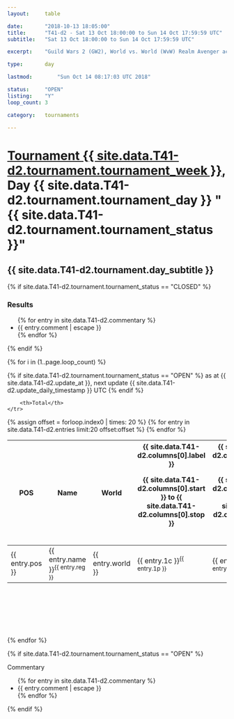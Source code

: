 ```yaml
---
layout: 	table

date: 		"2018-10-13 18:05:00"
title: 		"T41-d2 - Sat 13 Oct 18:00:00 to Sun 14 Oct 17:59:59 UTC"
subtitle: 	"Sat 13 Oct 18:00:00 to Sun 14 Oct 17:59:59 UTC"

excerpt:    "Guild Wars 2 (GW2), World vs. World (WvW) Realm Avenger achivement Tournament. \"Every Kill Counts\""

type:       day

lastmod: 		"Sun Oct 14 08:17:03 UTC 2018"

status:     "OPEN"
listing:    "Y"
loop_count: 3

category: 	tournaments

---
```

<div class="table_header">
    <h1><a href="{{ site.data.T41-d2.tournament.week_url }}">Tournament {{ site.data.T41-d2.tournament.tournament_week }}</a>, Day {{ site.data.T41-d2.tournament.tournament_day }} "{{ site.data.T41-d2.tournament.tournament_status }}"</h1>
    <h2>{{ site.data.T41-d2.tournament.day_subtitle }}</h2> 
</div>

{% if site.data.T41-d2.tournament.tournament_status == "CLOSED" %} 
<div class="commentary">
  <h3>Results</h3>
  <ul>
    {% for entry in site.data.T41-d2.commentary %}
    <li class="commentary_list">{{ entry.comment | escape }}</li>
    {% endfor %}
  </ul>
</div>
{% endif %}


{% for i in (1..page.loop_count) %}

{% if site.data.T41-d2.tournament.tournament_status == "OPEN" %} 
<span class="table_nextupdate">as at {{ site.data.T41-d2.update_at }}, next update {{ site.data.T41-d2.update_daily_timestamp }} UTC</span> 
{% endif %}

<table class="day_table">
  <colgroup>
    <col style="width:18px">
    <col style="width:55px">
    <col style="width:55px">
    <col style="width:12px">
    <col style="width:12px">
    <col style="width:12px">
    <col style="width:12px">
    <col style="width:12px">
    <col style="width:12px">
    <col style="width:12px">
    <col style="width:12px">
    <col style="width:12px">
    <col style="width:12px">
    <col style="width:12px">
    <col style="width:12px">
    <col style="width:12px">
    <col style="width:12px">
    <col style="width:12px">
    <col style="width:12px">
    <col style="width:12px">
    <col style="width:12px">
    <col style="width:12px">
    <col style="width:12px">
    <col style="width:12px">
    <col style="width:12px">
    <col style="width:12px">
    <col style="width:12px">
    <col style="width:18px">
  </colgroup>  
  <thead>
    <tr>
        <th>POS</th>
        <th class="AlignLeft">Name</th>
        <th class="AlignLeft">World</th>

<th><div class="label">{{ site.data.T41-d2.columns[0].label }}<p class="onhover">{{ site.data.T41-d2.columns[0].start }} to {{ site.data.T41-d2.columns[0].stop }}</p></div>​</th>
<th><div class="label">{{ site.data.T41-d2.columns[1].label }}<p class="onhover">{{ site.data.T41-d2.columns[1].start }} to {{ site.data.T41-d2.columns[1].stop }}</p></div>​</th>
<th><div class="label">{{ site.data.T41-d2.columns[2].label }}<p class="onhover">{{ site.data.T41-d2.columns[2].start }} to {{ site.data.T41-d2.columns[2].stop }}</p></div>​</th>
<th><div class="label">{{ site.data.T41-d2.columns[3].label }}<p class="onhover">{{ site.data.T41-d2.columns[3].start }} to {{ site.data.T41-d2.columns[3].stop }}</p></div>​</th>
<th><div class="label">{{ site.data.T41-d2.columns[4].label }}<p class="onhover">{{ site.data.T41-d2.columns[4].start }} to {{ site.data.T41-d2.columns[4].stop }}</p></div>​</th>
<th><div class="label">{{ site.data.T41-d2.columns[5].label }}<p class="onhover">{{ site.data.T41-d2.columns[5].start }} to {{ site.data.T41-d2.columns[5].stop }}</p></div>​</th>
<th><div class="label">{{ site.data.T41-d2.columns[6].label }}<p class="onhover">{{ site.data.T41-d2.columns[6].start }} to {{ site.data.T41-d2.columns[6].stop }}</p></div>​</th>
<th><div class="label">{{ site.data.T41-d2.columns[7].label }}<p class="onhover">{{ site.data.T41-d2.columns[7].start }} to {{ site.data.T41-d2.columns[7].stop }}</p></div>​</th>
<th><div class="label">{{ site.data.T41-d2.columns[8].label }}<p class="onhover">{{ site.data.T41-d2.columns[8].start }} to {{ site.data.T41-d2.columns[8].stop }}</p></div>​</th>
<th><div class="label">{{ site.data.T41-d2.columns[9].label }}<p class="onhover">{{ site.data.T41-d2.columns[9].start }} to {{ site.data.T41-d2.columns[9].stop }}</p></div>​</th>
<th><div class="label">{{ site.data.T41-d2.columns[10].label }}<p class="onhover">{{ site.data.T41-d2.columns[10].start }} to {{ site.data.T41-d2.columns[10].stop }}</p></div>​</th>

<th><div class="label">{{ site.data.T41-d2.columns[11].label }}<p class="onhover">{{ site.data.T41-d2.columns[11].start }} to {{ site.data.T41-d2.columns[11].stop }}</p></div>​</th>
<th><div class="label">{{ site.data.T41-d2.columns[12].label }}<p class="onhover">{{ site.data.T41-d2.columns[12].start }} to {{ site.data.T41-d2.columns[12].stop }}</p></div>​</th>
<th><div class="label">{{ site.data.T41-d2.columns[13].label }}<p class="onhover">{{ site.data.T41-d2.columns[13].start }} to {{ site.data.T41-d2.columns[13].stop }}</p></div>​</th>
<th><div class="label">{{ site.data.T41-d2.columns[14].label }}<p class="onhover">{{ site.data.T41-d2.columns[14].start }} to {{ site.data.T41-d2.columns[14].stop }}</p></div>​</th>
<th><div class="label">{{ site.data.T41-d2.columns[15].label }}<p class="onhover">{{ site.data.T41-d2.columns[15].start }} to {{ site.data.T41-d2.columns[15].stop }}</p></div>​</th>
<th><div class="label">{{ site.data.T41-d2.columns[16].label }}<p class="onhover">{{ site.data.T41-d2.columns[16].start }} to {{ site.data.T41-d2.columns[16].stop }}</p></div>​</th>
<th><div class="label">{{ site.data.T41-d2.columns[17].label }}<p class="onhover">{{ site.data.T41-d2.columns[17].start }} to {{ site.data.T41-d2.columns[17].stop }}</p></div>​</th>
<th><div class="label">{{ site.data.T41-d2.columns[18].label }}<p class="onhover">{{ site.data.T41-d2.columns[18].start }} to {{ site.data.T41-d2.columns[18].stop }}</p></div>​</th>
<th><div class="label">{{ site.data.T41-d2.columns[19].label }}<p class="onhover">{{ site.data.T41-d2.columns[19].start }} to {{ site.data.T41-d2.columns[19].stop }}</p></div>​</th>
<th><div class="label">{{ site.data.T41-d2.columns[20].label }}<p class="onhover">{{ site.data.T41-d2.columns[20].start }} to {{ site.data.T41-d2.columns[20].stop }}</p></div>​</th>

<th><div class="label">{{ site.data.T41-d2.columns[21].label }}<p class="onhover">{{ site.data.T41-d2.columns[21].start }} to {{ site.data.T41-d2.columns[21].stop }}</p></div>​</th>
<th><div class="label">{{ site.data.T41-d2.columns[22].label }}<p class="onhover">{{ site.data.T41-d2.columns[22].start }} to {{ site.data.T41-d2.columns[22].stop }}</p></div>​</th>
<th><div class="label">{{ site.data.T41-d2.columns[23].label }}<p class="onhover">{{ site.data.T41-d2.columns[23].start }} to {{ site.data.T41-d2.columns[23].stop }}</p></div>​</th>

        <th>Total</th>
    </tr>
  </thead>
  {% assign offset = forloop.index0 | times: 20 %}
<tbody>
{% for entry in site.data.T41-d2.entries limit:20 offset:offset %}
  <tr>
    <td class="pl{{ entry.pos }}">{{ entry.pos }}</td>
    <td class="AlignLeft">{{ entry.name }}<sup>{{ entry.reg }}</sup></td>
    <td class="AlignLeft">{{ entry.world }}</td>
    <td class="pl{{ entry.1p }}">{{ entry.1c }}<sup>{{ entry.1p }}</sup></td>
    <td class="pl{{ entry.2p }}">{{ entry.2c }}<sup>{{ entry.2p }}</sup></td>
    <td class="pl{{ entry.3p }}">{{ entry.3c }}<sup>{{ entry.3p }}</sup></td>
    <td class="pl{{ entry.4p }}">{{ entry.4c }}<sup>{{ entry.4p }}</sup></td>
    <td class="pl{{ entry.5p }}">{{ entry.5c }}<sup>{{ entry.5p }}</sup></td>
    <td class="pl{{ entry.6p }}">{{ entry.6c }}<sup>{{ entry.6p }}</sup></td>
    <td class="pl{{ entry.7p }}">{{ entry.7c }}<sup>{{ entry.7p }}</sup></td>
    <td class="pl{{ entry.8p }}">{{ entry.8c }}<sup>{{ entry.8p }}</sup></td>
    <td class="pl{{ entry.9p }}">{{ entry.9c }}<sup>{{ entry.9p }}</sup></td>
    <td class="pl{{ entry.10p }}">{{ entry.10c }}<sup>{{ entry.10p }}</sup></td>
    <td class="pl{{ entry.11p }}">{{ entry.11c }}<sup>{{ entry.11p }}</sup></td>
    <td class="pl{{ entry.12p }}">{{ entry.12c }}<sup>{{ entry.12p }}</sup></td>
    <td class="pl{{ entry.13p }}">{{ entry.13c }}<sup>{{ entry.13p }}</sup></td>
    <td class="pl{{ entry.14p }}">{{ entry.14c }}<sup>{{ entry.14p }}</sup></td>
    <td class="pl{{ entry.15p }}">{{ entry.15c }}<sup>{{ entry.15p }}</sup></td>
    <td class="pl{{ entry.16p }}">{{ entry.16c }}<sup>{{ entry.16p }}</sup></td>
    <td class="pl{{ entry.17p }}">{{ entry.17c }}<sup>{{ entry.17p }}</sup></td>
    <td class="pl{{ entry.18p }}">{{ entry.18c }}<sup>{{ entry.18p }}</sup></td>
    <td class="pl{{ entry.19p }}">{{ entry.19c }}<sup>{{ entry.19p }}</sup></td>
    <td class="pl{{ entry.20p }}">{{ entry.20c }}<sup>{{ entry.20p }}</sup></td>
    <td class="pl{{ entry.21p }}">{{ entry.21c }}<sup>{{ entry.21p }}</sup></td>
    <td class="pl{{ entry.22p }}">{{ entry.22c }}<sup>{{ entry.22p }}</sup></td>
    <td class="pl{{ entry.23p }}">{{ entry.23c }}<sup>{{ entry.23p }}</sup></td>
    <td class="pl{{ entry.24p }}">{{ entry.24c }}<sup>{{ entry.24p }}</sup></td>
    <td>{{ entry.total }}</td>
  </tr>
{% endfor %}  
</tbody>
</table>
<div class="leaderboard">
  <script async src="//pagead2.googlesyndication.com/pagead/js/adsbygoogle.js"></script>
  <!-- 728x90 -->
  <ins class="adsbygoogle"
       style="display:inline-block;width:728px;height:90px"
       data-ad-client="ca-pub-3274917281288240"
       data-ad-slot="3870538733"></ins>
  <script>
  (adsbygoogle = window.adsbygoogle || []).push({});
  </script>    
</div>
<br />
{% endfor %}

{% if site.data.T41-d2.tournament.tournament_status == "OPEN" %} 
<div class="commentary">
  <span class="commentary_title">Commentary</span>
  <ul>
    {% for entry in site.data.T41-d2.commentary %}
    <li class="commentary_list">{{ entry.comment | escape }}</li>
    {% endfor %}
  </ul>
</div>
{% endif %}


